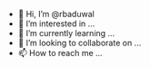 - 👋 Hi, I’m @rbaduwal
- 👀 I’m interested in ...
- 🌱 I’m currently learning ...
- 💞️ I’m looking to collaborate on ...
- 📫 How to reach me ...

<!---
rbaduwal/rbaduwal is a ✨ special ✨ repository because its `README.md` (this file) appears on your GitHub profile.
You can click the Preview link to take a look at your changes.
--->
